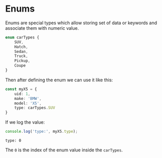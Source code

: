 # Enums

Enums are special types which allow storing set of data or keywords and associate them with numeric value.

```ts
enum carTypes {
    SUV,
    Hatch,
    Sedan,
    Truck,
    Pickup,
    Coupe
}
```

Then after defining the enum we can use it like this:

```ts
const myX5 = {
    uid: 1,
    make: 'BMW',
    model: 'X5',
    type: carTypes.SUV
}
```

If we log the value:

```ts
console.log('type:', myX5.type);
```
```
type: 0
```

The ```0``` is the index of the enum value inside the ```carTypes```.